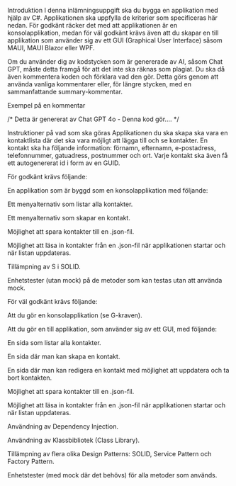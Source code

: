 Introduktion
I denna inlämningsuppgift ska du bygga en applikation med hjälp av C#. Applikationen ska uppfylla de kriterier som specificeras här nedan. För godkänt räcker det med att applikationen är en konsolapplikation, medan för väl godkänt krävs även att du skapar en till applikation som använder sig av ett GUI (Graphical User Interface) såsom MAUI, MAUI Blazor eller WPF.



Om du använder dig av kodstycken som är genererade av AI, såsom Chat GPT, måste detta framgå för att det inte ska räknas som plagiat. Du ska då även kommentera koden och förklara vad den gör. Detta görs genom att använda vanliga kommentarer eller, för längre stycken, med en sammanfattande summary-kommentar.

Exempel på en kommentar

/* Detta är genererat av Chat GPT 4o - Denna kod gör.... */



Instruktioner på vad som ska göras
Applikationen du ska skapa ska vara en kontaktlista där det ska vara möjligt att lägga till och se kontakter. En kontakt ska ha följande information: förnamn, efternamn, e-postadress, telefonnummer, gatuadress, postnummer och ort. Varje kontakt ska även få ett autogenererat id i form av en GUID.



För godkänt krävs följande:

En applikation som är byggd som en konsolapplikation med följande:

Ett menyalternativ som listar alla kontakter.

Ett menyalternativ som skapar en kontakt.

Möjlighet att spara kontakter till en .json-fil.

Möjlighet att läsa in kontakter från en .json-fil när applikationen startar och när listan uppdateras.

Tillämpning av S i SOLID.

Enhetstester (utan mock) på de metoder som kan testas utan att använda mock.


För väl godkänt krävs följande:

Att du gör en konsolapplikation (se G-kraven).

Att du gör en till applikation, som använder sig av ett GUI, med följande:

En sida som listar alla kontakter.

En sida där man kan skapa en kontakt.

En sida där man kan redigera en kontakt med möjlighet att uppdatera och ta bort kontakten.

Möjlighet att spara kontakter till en .json-fil.

Möjlighet att läsa in kontakter från en .json-fil när applikationen startar och när listan uppdateras.

Användning av Dependency Injection.

Användning av Klassbibliotek (Class Library).

Tillämpning av flera olika Design Patterns: SOLID, Service Pattern och Factory Pattern.

Enhetstester (med mock där det behövs) för alla metoder som används.
